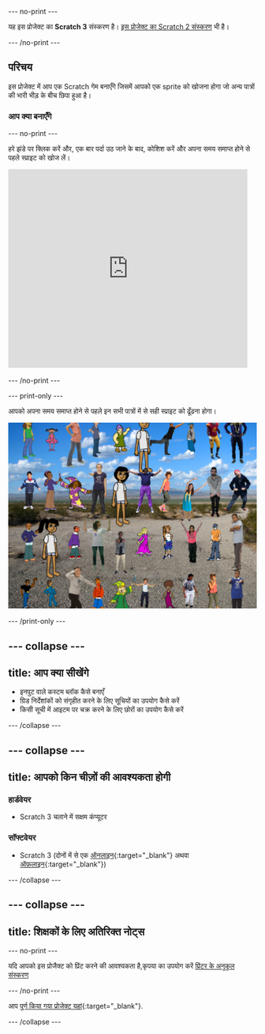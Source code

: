--- no-print ---

यह इस प्रोजेक्ट का **Scratch 3** संस्करण है। [इस प्रोजेक्ट का Scratch 2 संस्करण](https://projects.raspberrypi.org/hi-IN/projects/lineup-scratch2) भी है।

--- /no-print ---

## परिचय

इस प्रोजेक्ट में आप एक Scratch गेम बनाएँगे जिसमें आपको एक sprite को खोजना होगा जो अन्य पात्रों की भारी भीड़ के बीच छिपा हुआ है।

### आप क्या बनाएँगे

--- no-print ---

हरे झंडे पर क्लिक करें और, एक बार पर्दा उठ जाने के बाद, कोशिश करें और अपना समय समाप्त होने से पहले स्प्राइट को खोज लें।

<div class="scratch-preview">
  <iframe allowtransparency="true" width="485" height="402" src="https://scratch.mit.edu/projects/embed/259020474/?autostart=false" frameborder="0" scrolling="no"></iframe>
</div>

--- /no-print ---

--- print-only ---

आपको अपना समय समाप्त होने से पहले इन सभी पात्रों में से सही स्प्राइट को ढूँढना होगा।

![प्रदर्शन](images/showcase.png)

--- /print-only ---

--- collapse ---
---
title: आप क्या सीखेंगे
---

+ इनपुट वाले कस्टम ब्लॉक कैसे बनाएँ
+ ग्रिड निर्देशांकों को संगृहीत करने के लिए सूचियों का उपयोग कैसे करें
+ किसी सूची में आइटम पर चक्र करने के लिए छोरों का उपयोग कैसे करें

--- /collapse ---

--- collapse ---
---
title: आपको किन चीज़ों की आवश्यकता होगी
---

### हार्डवेयर

+ Scratch 3 चलाने में सक्षम कंप्यूटर

### सॉफ्टवेयर

+ Scratch 3 (दोनों में से एक [ऑनलाइन](http://rpf.io/scratchon){:target="_blank"} अथवा [ऑफ़लाइन](http://rpf.io/scratchoff){:target="_blank"})

--- /collapse ---

--- collapse ---
---
title: शिक्षकों के लिए अतिरिक्त नोट्स
---

--- no-print ---

यदि आपको इस प्रोजैक्ट को प्रिंट करने की आवश्यकता है,कृपया का उपयोग करें [प्रिंटर के अनुकूल संस्करण](https://projects.raspberrypi.org/hi-IN/projects/lineup/print)

--- /no-print ---

आप [पूर्ण किया गया प्रोजेक्ट यहां](http://rpf.io/p/hi-IN/lineup-get){:target="_blank"}.

--- /collapse ---